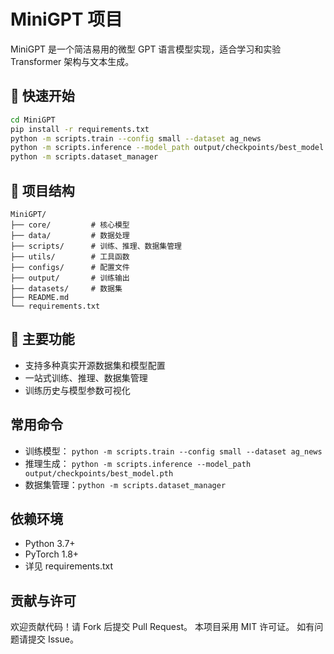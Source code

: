 # MiniGPT 项目

MiniGPT 是一个简洁易用的微型 GPT 语言模型实现，适合学习和实验 Transformer 架构与文本生成。

## 🚀 快速开始

```bash
cd MiniGPT
pip install -r requirements.txt
python -m scripts.train --config small --dataset ag_news
python -m scripts.inference --model_path output/checkpoints/best_model.pth
python -m scripts.dataset_manager
```

## 📁 项目结构

```
MiniGPT/
├── core/         # 核心模型
├── data/         # 数据处理
├── scripts/      # 训练、推理、数据集管理
├── utils/        # 工具函数
├── configs/      # 配置文件
├── output/       # 训练输出
├── datasets/     # 数据集
├── README.md
└── requirements.txt
```

## 🧠 主要功能
- 支持多种真实开源数据集和模型配置
- 一站式训练、推理、数据集管理
- 训练历史与模型参数可视化

## 常用命令
- 训练模型：  `python -m scripts.train --config small --dataset ag_news`
- 推理生成：  `python -m scripts.inference --model_path output/checkpoints/best_model.pth`
- 数据集管理：`python -m scripts.dataset_manager`

## 依赖环境
- Python 3.7+
- PyTorch 1.8+
- 详见 requirements.txt

## 贡献与许可
欢迎贡献代码！请 Fork 后提交 Pull Request。
本项目采用 MIT 许可证。
如有问题请提交 Issue。 